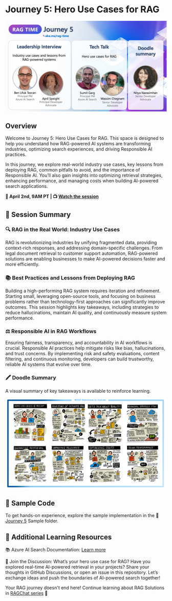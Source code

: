# Journey 5: Hero Use Cases for RAG

![Journey 5 Context](./../images/j5.png)

## Overview

Welcome to Journey 5: Hero Use Cases for RAG. This space is designed to help you understand how RAG-powered AI systems are transforming industries, optimizing search experiences, and driving Responsible AI practices.

In this journey, we explore real-world industry use cases, key lessons from deploying RAG, common pitfalls to avoid, and the importance of Responsible AI. You’ll also gain insights into optimizing retrieval strategies, enhancing performance, and managing costs when building AI-powered search applications.

**📅 April 2nd, 9AM PT | 📺 [Watch the session](https://aka.ms/rag-time/journey5)**

## 🎥 Session Summary

### 🔍 RAG in the Real World: Industry Use Cases

RAG is revolutionizing industries by unifying fragmented data, providing context-rich responses, and addressing domain-specific challenges. From legal document retrieval to customer support automation, RAG-powered solutions are enabling businesses to make AI-powered decisions faster and more efficiently.

### 📚 Best Practices and Lessons from Deploying RAG

Building a high-performing RAG system requires iteration and refinement. Starting small, leveraging open-source tools, and focusing on business problems rather than technology-first approaches can significantly improve outcomes. This session highlights key takeaways, including strategies to reduce hallucinations, maintain AI quality, and continuously measure system performance.

### ⚖ Responsible AI in RAG Workflows

Ensuring fairness, transparency, and accountability in AI workflows is crucial. Responsible AI practices help mitigate risks like bias, hallucinations, and trust concerns. By implementing risk and safety evaluations, content filtering, and continuous monitoring, developers can build trustworthy, reliable AI systems that evolve over time.

### 🖍 Doodle Summary

A visual summary of key takeaways is available to reinforce learning.

![Doodle summary journey 5](./../images/visuals/J5-recap.png)

## 📂 Sample Code

To get hands-on experience, explore the sample implementation in the 📂 [Journey 5](./sample/) Sample folder.

## 🔗 Additional Learning Resources

📚 Azure AI Search Documentation: [Learn more](https://learn.microsoft.com/en-us/azure/search/)

💬 Join the Discussion: What’s your hero use case for RAG? Have you explored real-time AI-powered retrieval in your projects? Share your thoughts in GitHub Discussions, or open an issue in this repository. Let’s exchange ideas and push the boundaries of AI-powered search together!

Your RAG journey doesn't end here! Continue learning about RAG Solutions in [RAGChat series](https://techcommunity.microsoft.com/blog/azuredevcommunityblog/rag-deep-dive-watch-all-the-recordings/4383171) 🚀
